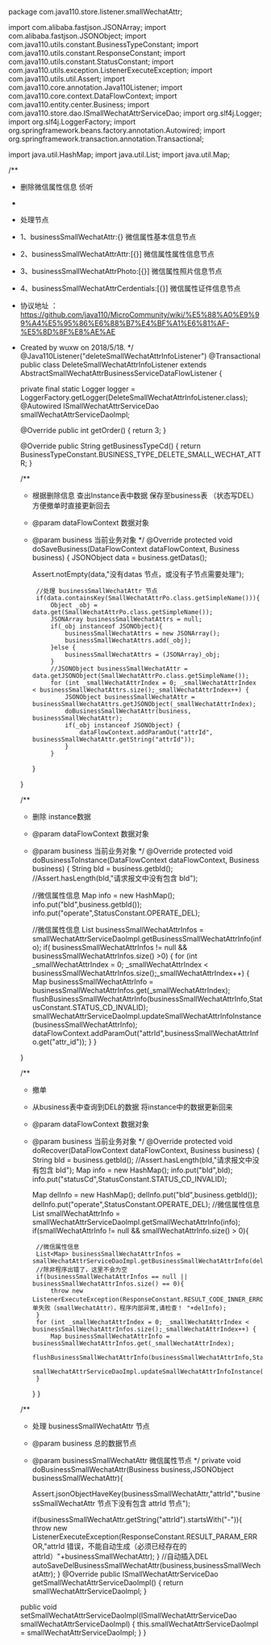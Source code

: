 package com.java110.store.listener.smallWechatAttr;

import com.alibaba.fastjson.JSONArray;
import com.alibaba.fastjson.JSONObject;
import com.java110.utils.constant.BusinessTypeConstant;
import com.java110.utils.constant.ResponseConstant;
import com.java110.utils.constant.StatusConstant;
import com.java110.utils.exception.ListenerExecuteException;
import com.java110.utils.util.Assert;
import com.java110.core.annotation.Java110Listener;
import com.java110.core.context.DataFlowContext;
import com.java110.entity.center.Business;
import com.java110.store.dao.ISmallWechatAttrServiceDao;
import org.slf4j.Logger;
import org.slf4j.LoggerFactory;
import org.springframework.beans.factory.annotation.Autowired;
import org.springframework.transaction.annotation.Transactional;

import java.util.HashMap;
import java.util.List;
import java.util.Map;

/**
 * 删除微信属性信息 侦听
 *
 * 处理节点
 * 1、businessSmallWechatAttr:{} 微信属性基本信息节点
 * 2、businessSmallWechatAttrAttr:[{}] 微信属性属性信息节点
 * 3、businessSmallWechatAttrPhoto:[{}] 微信属性照片信息节点
 * 4、businessSmallWechatAttrCerdentials:[{}] 微信属性证件信息节点
 * 协议地址 ：https://github.com/java110/MicroCommunity/wiki/%E5%88%A0%E9%99%A4%E5%95%86%E6%88%B7%E4%BF%A1%E6%81%AF-%E5%8D%8F%E8%AE%AE
 * Created by wuxw on 2018/5/18.
 */
@Java110Listener("deleteSmallWechatAttrInfoListener")
@Transactional
public class DeleteSmallWechatAttrInfoListener extends AbstractSmallWechatAttrBusinessServiceDataFlowListener {

    private final static Logger logger = LoggerFactory.getLogger(DeleteSmallWechatAttrInfoListener.class);
    @Autowired
    ISmallWechatAttrServiceDao smallWechatAttrServiceDaoImpl;

    @Override
    public int getOrder() {
        return 3;
    }

    @Override
    public String getBusinessTypeCd() {
        return BusinessTypeConstant.BUSINESS_TYPE_DELETE_SMALL_WECHAT_ATTR;
    }

    /**
     * 根据删除信息 查出Instance表中数据 保存至business表 （状态写DEL） 方便撤单时直接更新回去
     * @param dataFlowContext 数据对象
     * @param business 当前业务对象
     */
    @Override
    protected void doSaveBusiness(DataFlowContext dataFlowContext, Business business) {
        JSONObject data = business.getDatas();

        Assert.notEmpty(data,"没有datas 节点，或没有子节点需要处理");

            //处理 businessSmallWechatAttr 节点
            if(data.containsKey(SmallWechatAttrPo.class.getSimpleName())){
                Object _obj = data.get(SmallWechatAttrPo.class.getSimpleName());
                JSONArray businessSmallWechatAttrs = null;
                if(_obj instanceof JSONObject){
                    businessSmallWechatAttrs = new JSONArray();
                    businessSmallWechatAttrs.add(_obj);
                }else {
                    businessSmallWechatAttrs = (JSONArray)_obj;
                }
                //JSONObject businessSmallWechatAttr = data.getJSONObject(SmallWechatAttrPo.class.getSimpleName());
                for (int _smallWechatAttrIndex = 0; _smallWechatAttrIndex < businessSmallWechatAttrs.size();_smallWechatAttrIndex++) {
                    JSONObject businessSmallWechatAttr = businessSmallWechatAttrs.getJSONObject(_smallWechatAttrIndex);
                    doBusinessSmallWechatAttr(business, businessSmallWechatAttr);
                    if(_obj instanceof JSONObject) {
                        dataFlowContext.addParamOut("attrId", businessSmallWechatAttr.getString("attrId"));
                    }
                }

        }


    }

    /**
     * 删除 instance数据
     * @param dataFlowContext 数据对象
     * @param business 当前业务对象
     */
    @Override
    protected void doBusinessToInstance(DataFlowContext dataFlowContext, Business business) {
        String bId = business.getbId();
        //Assert.hasLength(bId,"请求报文中没有包含 bId");

        //微信属性信息
        Map info = new HashMap();
        info.put("bId",business.getbId());
        info.put("operate",StatusConstant.OPERATE_DEL);

        //微信属性信息
        List<Map> businessSmallWechatAttrInfos = smallWechatAttrServiceDaoImpl.getBusinessSmallWechatAttrInfo(info);
        if( businessSmallWechatAttrInfos != null && businessSmallWechatAttrInfos.size() >0) {
            for (int _smallWechatAttrIndex = 0; _smallWechatAttrIndex < businessSmallWechatAttrInfos.size();_smallWechatAttrIndex++) {
                Map businessSmallWechatAttrInfo = businessSmallWechatAttrInfos.get(_smallWechatAttrIndex);
                flushBusinessSmallWechatAttrInfo(businessSmallWechatAttrInfo,StatusConstant.STATUS_CD_INVALID);
                smallWechatAttrServiceDaoImpl.updateSmallWechatAttrInfoInstance(businessSmallWechatAttrInfo);
                dataFlowContext.addParamOut("attrId",businessSmallWechatAttrInfo.get("attr_id"));
            }
        }

    }

    /**
     * 撤单
     * 从business表中查询到DEL的数据 将instance中的数据更新回来
     * @param dataFlowContext 数据对象
     * @param business 当前业务对象
     */
    @Override
    protected void doRecover(DataFlowContext dataFlowContext, Business business) {
        String bId = business.getbId();
        //Assert.hasLength(bId,"请求报文中没有包含 bId");
        Map info = new HashMap();
        info.put("bId",bId);
        info.put("statusCd",StatusConstant.STATUS_CD_INVALID);

        Map delInfo = new HashMap();
        delInfo.put("bId",business.getbId());
        delInfo.put("operate",StatusConstant.OPERATE_DEL);
        //微信属性信息
        List<Map> smallWechatAttrInfo = smallWechatAttrServiceDaoImpl.getSmallWechatAttrInfo(info);
        if(smallWechatAttrInfo != null && smallWechatAttrInfo.size() > 0){

            //微信属性信息
            List<Map> businessSmallWechatAttrInfos = smallWechatAttrServiceDaoImpl.getBusinessSmallWechatAttrInfo(delInfo);
            //除非程序出错了，这里不会为空
            if(businessSmallWechatAttrInfos == null ||  businessSmallWechatAttrInfos.size() == 0){
                throw new ListenerExecuteException(ResponseConstant.RESULT_CODE_INNER_ERROR,"撤单失败（smallWechatAttr），程序内部异常,请检查！ "+delInfo);
            }
            for (int _smallWechatAttrIndex = 0; _smallWechatAttrIndex < businessSmallWechatAttrInfos.size();_smallWechatAttrIndex++) {
                Map businessSmallWechatAttrInfo = businessSmallWechatAttrInfos.get(_smallWechatAttrIndex);
                flushBusinessSmallWechatAttrInfo(businessSmallWechatAttrInfo,StatusConstant.STATUS_CD_VALID);
                smallWechatAttrServiceDaoImpl.updateSmallWechatAttrInfoInstance(businessSmallWechatAttrInfo);
            }
        }
    }



    /**
     * 处理 businessSmallWechatAttr 节点
     * @param business 总的数据节点
     * @param businessSmallWechatAttr 微信属性节点
     */
    private void doBusinessSmallWechatAttr(Business business,JSONObject businessSmallWechatAttr){

        Assert.jsonObjectHaveKey(businessSmallWechatAttr,"attrId","businessSmallWechatAttr 节点下没有包含 attrId 节点");

        if(businessSmallWechatAttr.getString("attrId").startsWith("-")){
            throw new ListenerExecuteException(ResponseConstant.RESULT_PARAM_ERROR,"attrId 错误，不能自动生成（必须已经存在的attrId）"+businessSmallWechatAttr);
        }
        //自动插入DEL
        autoSaveDelBusinessSmallWechatAttr(business,businessSmallWechatAttr);
    }
    @Override
    public ISmallWechatAttrServiceDao getSmallWechatAttrServiceDaoImpl() {
        return smallWechatAttrServiceDaoImpl;
    }

    public void setSmallWechatAttrServiceDaoImpl(ISmallWechatAttrServiceDao smallWechatAttrServiceDaoImpl) {
        this.smallWechatAttrServiceDaoImpl = smallWechatAttrServiceDaoImpl;
    }
}
